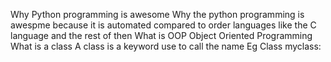 Why Python programming is awesome
Why the python programming is awespme because it is automated compared to order languages like the C language  and the rest of then
What is OOP
Object Oriented Programming
What is a class
A class is a keyword use to call the name Eg Class myclass:

